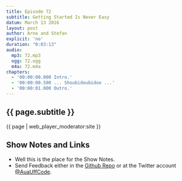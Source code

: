 ```yaml
---
title: Episode 72
subtitle: Getting Started Is Never Easy
datum: March 13 2016
layout: post
author: Arne and Stefan
explicit: 'no'
duration: "0:03:13"
audio:
  mp3: 72.mp3
  ogg: 72.ogg
  m4a: 72.m4a
chapters:
  - '00:00:00.000 Intro.'
  - '00:00:00.500 ... Shoubidoubidoo ...'
  - '00:00:01.000 Outro.'
---
```


## {{ page.subtitle }}

{{ page | web_player_moderator:site }}

## Show Notes and Links

  * Well this is the place for the Show Notes.
  * Send Feedback either in the [Github Repo](https://github.com/haslinger/jekyll-octopod) or at the Twitter account [@AuaUffCode](http://twitter.com/@AuaUffCode).
